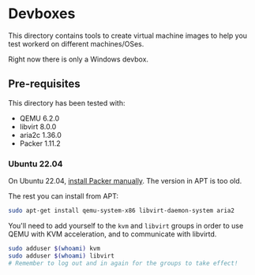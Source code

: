 # Devboxes

This directory contains tools to create virtual machine images to help you test workerd on different machines/OSes.

Right now there is only a Windows devbox.

## Pre-requisites

This directory has been tested with:

- QEMU 6.2.0
- libvirt 8.0.0
- aria2c 1.36.0
- Packer 1.11.2

### Ubuntu 22.04

On Ubuntu 22.04, [install Packer manually](https://developer.hashicorp.com/packer/install). The version in APT is too old.

The rest you can install from APT:

```sh
sudo apt-get install qemu-system-x86 libvirt-daemon-system aria2
```

You'll need to add yourself to the `kvm` and `libvirt` groups in order to use QEMU with KVM acceleration, and to communicate with libvirtd.

```sh
sudo adduser $(whoami) kvm
sudo adduser $(whoami) libvirt
# Remember to log out and in again for the groups to take effect!
```
